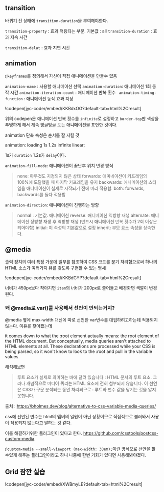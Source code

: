 
## transition

바뀌기 전 상태에 `transition-duration`을 부여해야한다.


`transition-property` : 효과 적용되는 부분.
기본값 : all
`transition-duration` : 효과 지속 시간

`transition-delat` : 효과 지연 시간 


## animation


`@keyframes`를 정의해서 자신이 직접 애니메이션을 만들수 있음

`animation-name` : 사용할 애니메이션 선택
`animation-duration`: 애니메이션 1회 동작 시간
`animation-iteration-count` : 애니메이션 반복 횟수
` animation-timing-function` : 애니메이션 동작 효과 지정


!codepen[jyc-coder/embed/KKBdxOG?default-tab=html%2Cresult]

위의 codepen은 애니메이션 반복 횟수를 `infinite`로 설정하고 `border-top`만 색상을 투명하게 해서 계속 빙글빙글 도는 애니메이션을 표현한 것이다.


animation 단축 속성은 순서를 잘 지킬 것

animation: loading 1s 1.2s infinite linear;

1s가 `duration` 1.2s가 `delay`이다.


`animation-fill-mode`: 애니메이션이 끝난후 위치 변경 방식

>  none: 아무것도 지정되지 않은 상태
forwards: 애미네이션이 키프레임의 100%에 도달했을 때 마지막 키프레임을 유지
backwards: 애니메이션의 스타일을 애니메이션이 실제로 시작되기 전에 미리 적용함.
both: forwards, backwards를 둘다 적용함



`animation-direction`: 애니메이션이 진행하는 방향

> normal : 기본값. 애니메이션
reverse: 애니메이션 역방향 재생
alternate: 애니메이션 정방향 재생 후 역방향 재생 (반드시 애니메이션 반복 횟수가 2회 이상은 되어야함)
initial: 이 속성의 기본값으로 설정
inherit: 부모 요소 속성을 상속한다.


## @media 
출력 장치의 여러 특징 가운데 일부를 참조하여 CSS 코드를 분기 처리함으로써 하나의 HTML 소스가 여러가지 뷰를 갖도록 구현할 수 있는 명세

!codepen[jyc-coder/embed/KKBdGYP?default-tab=html%2Cresult]

너비가 450px보다 작아지면 `item`의 너비가 200px로 줄어들고 배경화면 색깔이 변경된다.

### 왜 @media로 var()를 사용해서 선언이 안되는거지?

@media 옆에 max-width 대신에 따로 선언한 var변수를 대입하려고하는데 적용되지 않는다. 이유를 찾아봤는데
>
 it comes down to what the :root element actually means: the root element of the HTML document. But conceptually, media queries aren't attached to HTML elements at all. These declarations are processed while your CSS is being parsed, so it won't know to look to the :root and pull in the variable values.
 
 해석해보면
  
  > 루트 요소가 실제로 의미하는 바에 달려 있습니다 : HTML 문서의 루트 요소. 그러나 개념적으로 미디어 쿼리는 HTML 요소에 전혀 첨부되지 않습니다. 이 선언은 CSS가 구문 분석되는 동안 처리되므로 : 루트와 변수 값을 당기는 것을 알지 못합니다.
 
 출처 : https://bholmes.dev/blog/alternative-to-css-variable-media-queries/

css에 선언된 변수는 html의 멤버의 일원이 아닌 상황이므로 직접적으로 불러와서 사용이 적용되지 않는다고 말하는 것 같다. 

이를 해결하기위한 플러그인이 있다고 한다. 
https://github.com/csstools/postcss-custom-media

`@custom-media --small-viewport (max-width: 30em);`이런 방식으로 선언을 할수있게 해주는 플러그인이라고 하니 나중에 한번 기회가 있다면 사용해봐야겠다.



## Grid 잠깐 실습
!codepen[jyc-coder/embed/XWBmyLE?default-tab=html%2Cresult]

